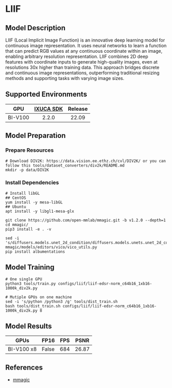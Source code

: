 # LIIF

## Model Description

LIIF (Local Implicit Image Function) is an innovative deep learning model for continuous image representation. It uses
neural networks to learn a function that can predict RGB values at any continuous coordinate within an image, enabling
arbitrary resolution representation. LIIF combines 2D deep features with coordinate inputs to generate high-quality
images, even at resolutions 30x higher than training data. This approach bridges discrete and continuous image
representations, outperforming traditional resizing methods and supporting tasks with varying image sizes.

## Supported Environments

| GPU    | [IXUCA SDK](https://gitee.com/deep-spark/deepspark#%E5%A4%A9%E6%95%B0%E6%99%BA%E7%AE%97%E8%BD%AF%E4%BB%B6%E6%A0%88-ixuca) | Release |
| :----: | :----: | :----: |
| BI-V100 | 2.2.0     |  22.09  |

## Model Preparation

### Prepare Resources

```shell
# Download DIV2K: https://data.vision.ee.ethz.ch/cvl/DIV2K/ or you can follow this tools/dataset_converters/div2k/README.md
mkdir -p data/DIV2K
```

### Install Dependencies

```shell
# Install libGL
## CentOS
yum install -y mesa-libGL
## Ubuntu
apt install -y libgl1-mesa-glx

git clone https://github.com/open-mmlab/mmagic.git -b v1.2.0 --depth=1
cd mmagic/
pip3 install -e . -v

sed -i 's/diffusers.models.unet_2d_condition/diffusers.models.unets.unet_2d_condition/g' mmagic/models/editors/vico/vico_utils.py
pip install albumentations
```

## Model Training

```shell
# One single GPU
python3 tools/train.py configs/liif/liif-edsr-norm_c64b16_1xb16-1000k_div2k.py

# Mutiple GPUs on one machine
sed -i 's/python /python3 /g' tools/dist_train.sh
bash tools/dist_train.sh configs/liif/liif-edsr-norm_c64b16_1xb16-1000k_div2k.py 8
```

## Model Results

| GPUs       | FP16  | FPS | PSNR  |
|------------|-------|-----|-------|
| BI-V100 x8 | False | 684 | 26.87 |

## References

- [mmagic](https://github.com/open-mmlab/mmagic)
